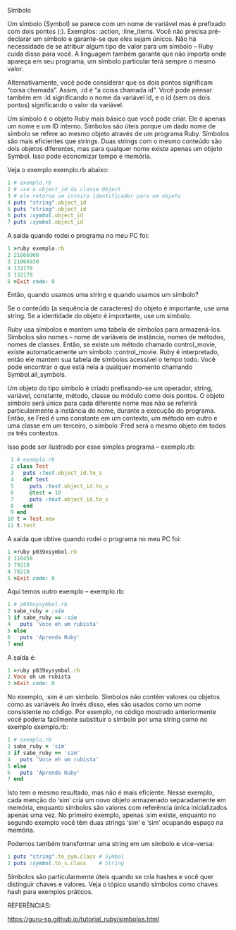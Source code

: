 Símbolo

Um símbolo (Symbol) se parece com um nome de variável mas é prefixado com dois pontos (:). Exemplos: :action, :line_items. Você não precisa pré-declarar um símbolo e garante-se que eles sejam únicos. Não há necessidade de se atribuir algum tipo de valor para um símbolo – Ruby cuida disso para você. A linguagem também garante que não importa onde apareça em seu programa, um símbolo particular terá sempre o mesmo valor.

Alternativamente, você pode considerar que os dois pontos significam “coisa chamada”. Assim, :id é “a coisa chamada id”. Você pode pensar também em :id significando o nome da variável id, e o id (sem os dois pontos) significando o valor da variável.

Um símbolo é o objeto Ruby mais básico que você pode criar. Ele é apenas um nome e um ID interno. Símbolos são úteis porque um dado nome de símbolo se refere ao mesmo objeto através de um programa Ruby. Símbolos são mais eficientes que strings. Duas strings com o mesmo conteúdo são dois objetos diferentes, mas para qualquer nome existe apenas um objeto Symbol. Isso pode economizar tempo e memória.

Veja o exemplo exemplo.rb abaixo:

```ruby
1 # exemplo.rb
2 # use o object_id da classe Object
3 # ele retorna um inteiro identificador para um objeto
4 puts "string".object_id
5 puts "string".object_id
6 puts :symbol.object_id
7 puts :symbol.object_id
```

A saída quando rodei o programa no meu PC foi:

```ruby
1 >ruby exemplo.rb
2 21066960
3 21066930
4 132178
5 132178
6 >Exit code: 0
```

Então, quando usamos uma string e quando usamos um símbolo?

Se o conteúdo (a sequência de caracteres) do objeto é importante, use uma string.
Se a identidade do objeto é importante, use um símbolo.

Ruby usa símbolos e mantem uma tabela de símbolos para armazená-los. Símbolos são nomes – nome de variáveis de instância, nomes de métodos, nomes de classes. Então, se existe um método chamado control_movie, existe automaticamente um símbolo :control_movie. Ruby é interpretado, então ele mantem sua tabela de símbolos acessível o tempo todo. Você pode encontrar o que está nela a qualquer momento chamando Symbol.all_symbols.

Um objeto do tipo símbolo é criado prefixando-se um operador, string, variável, constante, método, classe ou módulo como dois pontos. O objeto símbolo será único para cada diferente nome mas não se referirá particularmente a instância do nome, durante a execução do programa. Então, se Fred é uma constante em um contexto, um método em outro e uma classe em um terceiro, o símbolo :Fred será o mesmo objeto em todos os três contextos.

Isso pode ser ilustrado por esse simples programa – exemplo.rb:

```ruby
 1 # exemplo.rb
 2 class Test
 3   puts :Test.object_id.to_s
 4   def test
 5     puts :test.object_id.to_s
 6     @test = 10
 7     puts :test.object_id.to_s
 8   end
 9 end
10 t = Test.new
11 t.test
```

A saída que obtive quando rodei o programa no meu PC foi:

```ruby
1 >ruby p039xsymbol.rb
2 116458
3 79218
4 79218
5 >Exit code: 0
```

Aqui temos outro exemplo – exemplo.rb:

```ruby
1 # p039xysymbol.rb
2 sabe_ruby = :sim
3 if sabe_ruby == :sim
4   puts 'Voce eh um rubista'
5 else
6   puts 'Aprenda Ruby'
7 end
```

A saída é:

```ruby
1 >ruby p039xysymbol.rb
2 Voce eh um rubista
3 >Exit code: 0
```

No exemplo, :sim é um símbolo. Símbolos não contêm valores ou objetos como as variáveis Ao invés disso, eles são usados como um nome consistente no código. Por exemplo, no código mostrado anteriormente você poderia facilmente substituir o símbolo por
uma string como no exemplo exemplo.rb:

```ruby
1 # exemplo.rb
2 sabe_ruby = 'sim'
3 if sabe_ruby == 'sim'
4   puts 'Voce eh um rubista'
5 else
6   puts 'Aprenda Ruby'
7 end
```

Isto tem o mesmo resultado, mas não é mais eficiente. Nesse exemplo, cada menção do ‘sim’ cria um novo objeto armazenado separadamente em memória, enquanto símbolos são valores com referência única inicializados apenas uma vez. No primeiro exemplo,
apenas :sim existe, enquanto no segundo exemplo você têm duas strings ‘sim’ e ‘sim’ ocupando espaço na memória.

Podemos também transformar uma string em um símbolo e vice-versa:

```ruby
1 puts "string".to_sym.class # Symbol
2 puts :symbol.to_s.class    # String
```

Símbolos são particularmente úteis quando se cria hashes e você quer distinguir chaves e valores. Veja o tópico usando símbolos como chaves hash para exemplos práticos.

REFERÊNCIAS:

https://guru-sp.github.io/tutorial_ruby/simbolos.html